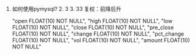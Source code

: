 1. 如何使用pymysql?
   2. 3
   3. 33
复权：前降后升

      "open FLOAT(10) NOT NULL",
      "high FLOAT(10) NOT NULL",
      "low FLOAT(10) NOT NULL",
      "close FLOAT(10) NOT NULL",
      "pre_close FLOAT(10) NOT NULL",
      "change FLOAT(10) NOT NULL",
      "pct_change FLOAT(10) NOT NULL",
      "vol FLOAT(10) NOT NULL",
      "amount FLOAT(10) NOT NULL"